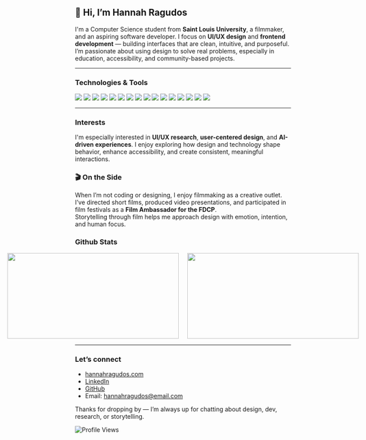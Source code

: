 ## 👋 Hi, I’m Hannah Ragudos

I'm a Computer Science student from **Saint Louis University**, a filmmaker, and an aspiring software developer. I focus on **UI/UX design** and **frontend development** — building interfaces that are clean, intuitive, and purposeful. I’m passionate about using design to solve real problems, especially in education, accessibility, and community-based projects.

---

### Technologies & Tools

<p align="left">
  <img src="https://img.shields.io/badge/Java-007396?style=for-the-badge&logo=java&logoColor=white"/>
  <img src="https://img.shields.io/badge/Python-3776AB?style=for-the-badge&logo=python&logoColor=white"/>
  <img src="https://img.shields.io/badge/Rust-000000?style=for-the-badge&logo=rust&logoColor=white"/>
  <img src="https://img.shields.io/badge/SQL-4479A1?style=for-the-badge&logo=mysql&logoColor=white"/>
  <img src="https://img.shields.io/badge/HTML-E34F26?style=for-the-badge&logo=html5&logoColor=white"/>
  <img src="https://img.shields.io/badge/CSS-1572B6?style=for-the-badge&logo=css3&logoColor=white"/>
  <img src="https://img.shields.io/badge/JavaScript-F7DF1E?style=for-the-badge&logo=javascript&logoColor=black"/>
  <img src="https://img.shields.io/badge/Figma-F24E1E?style=for-the-badge&logo=figma&logoColor=white"/>
  <img src="https://img.shields.io/badge/Canva-00C4CC?style=for-the-badge&logo=canva&logoColor=white"/>
  <img src="https://img.shields.io/badge/JavaFX-3776AB?style=for-the-badge&logo=openjdk&logoColor=white"/>
  <img src="https://img.shields.io/badge/Photoshop-31A8FF?style=for-the-badge&logo=adobephotoshop&logoColor=white"/>
  <img src="https://img.shields.io/badge/Premiere%20Pro-9999FF?style=for-the-badge&logo=adobepremierepro&logoColor=white"/>
  <img src="https://img.shields.io/badge/VSCode-007ACC?style=for-the-badge&logo=visualstudiocode&logoColor=white"/>
  <img src="https://img.shields.io/badge/IntelliJ-000000?style=for-the-badge&logo=intellijidea&logoColor=white"/>
  <img src="https://img.shields.io/badge/Git-F05032?style=for-the-badge&logo=git&logoColor=white"/>
  <img src="https://img.shields.io/badge/GitHub-181717?style=for-the-badge&logo=github&logoColor=white"/>
</p>

---

### Interests

I'm especially interested in **UI/UX research**, **user-centered design**, and **AI-driven experiences**. I enjoy exploring how design and technology shape behavior, enhance accessibility, and create consistent, meaningful interactions.

### 🎬 On the Side

When I’m not coding or designing, I enjoy filmmaking as a creative outlet.  
I’ve directed short films, produced video presentations, and participated in film festivals as a **Film Ambassador for the FDCP**.  
Storytelling through film helps me approach design with emotion, intention, and human focus.

### Github Stats

<div align="center" style="display: flex; justify-content: center; gap: 20px;">
  <img src="https://github-readme-stats.vercel.app/api?username=ragudos-hannah&show_icons=true&theme=default&hide_title=true&hide_border=true&card_width=400" width="400" height="200"/>
  <img src="https://github-readme-stats.vercel.app/api/top-langs/?username=ragudos-hannah&layout=compact&theme=default&hide_title=true&hide_border=true&card_width=400" width="400" height="200"/>
</div>



---

### Let’s connect

- [hannahragudos.com](https://hannahragudos.com)  
- [LinkedIn](https://www.linkedin.com/in/hannah-ragudos-a1394a1b9)  
- [GitHub](https://github.com/ragudos-hannah)  
- Email: hannahragudos@email.com  

Thanks for dropping by — I’m always up for chatting about design, dev, research, or storytelling.

![Profile Views](https://komarev.com/ghpvc/?username=ragudos-hannah&label=Profile%20Views&color=0e75b6&style=flat)

